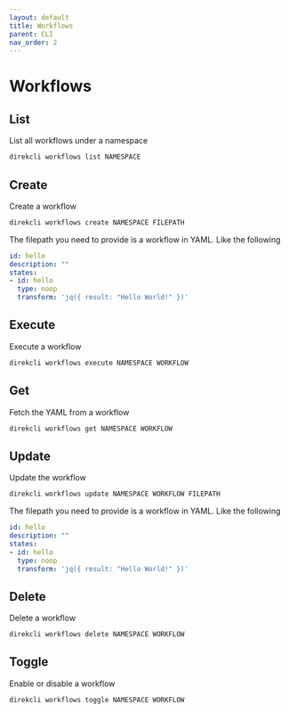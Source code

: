 ```yaml
---
layout: default
title: Workflows
parent: CLI
nav_order: 2
---
```


# Workflows

## List

List all workflows under a namespace

```sh
direkcli workflows list NAMESPACE
```

## Create

Create a workflow

```sh
direkcli workflows create NAMESPACE FILEPATH
```

The filepath you need to provide is a workflow in YAML. Like the following

```yaml
id: hello
description: "" 
states:
- id: hello
  type: noop
  transform: 'jq({ result: "Hello World!" })'
```

## Execute

Execute a workflow

```sh
direkcli workflows execute NAMESPACE WORKFLOW
```

## Get

Fetch the YAML from a workflow

```sh
direkcli workflows get NAMESPACE WORKFLOW
```

## Update

Update the workflow

```sh
direkcli workflows update NAMESPACE WORKFLOW FILEPATH
```

The filepath you need to provide is a workflow in YAML. Like the following

```yaml
id: hello
description: "" 
states:
- id: hello
  type: noop
  transform: 'jq({ result: "Hello World!" })'
```

## Delete

Delete a workflow

```sh
direkcli workflows delete NAMESPACE WORKFLOW
```

## Toggle

Enable or disable a workflow

```sh
direkcli workflows toggle NAMESPACE WORKFLOW
```
